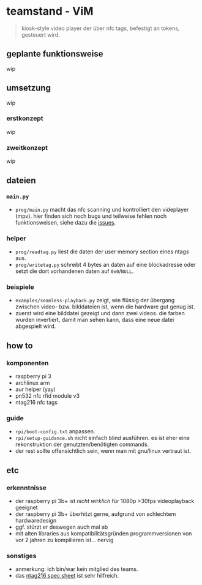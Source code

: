 # teamstand - ViM

> kiosk-style video player der über nfc tags, befestigt an tokens, gesteuert wird.

## geplante funktionsweise
wip

## umsetzung
wip

### erstkonzept
wip

### zweitkonzept
wip


## dateien

### `main.py`
* `prog/main.py` macht das nfc scanning und kontrolliert den videplayer (mpv). hier finden sich noch bugs und teilweise fehlen noch funktionsweisen, siehe dazu die [issues](https://github.com/hyphenc/f1-teamstand-vim/issues).

### helper
* `prog/readtag.py` liest die daten der user memory section eines ntags aus.
* `prog/writetag.py` schreibt 4 bytes an daten auf eine blockadresse oder setzt die dort vorhandenen daten auf `0x0`/`NULL`.

### beispiele
* `examples/seamless-playback.py` zeigt, wie flüssig der übergang zwischen video- bzw. bilddateien ist, wenn die hardware gut genug ist.
* zuerst wird eine bilddatei gezeigt und dann zwei videos. die farben wurden invertiert, damit man sehen kann, dass eine neue datei abgespielt wird.


## how to

### komponenten
* raspberry pi 3
* archlinux arm
* aur helper (yay)
* pn532 nfc rfid module v3
* ntag216 nfc tags

### guide
* `rpi/boot-config.txt` anpassen.
* `rpi/setup-guidance.sh` nicht einfach blind ausführen. es ist eher eine rekonstruktion der genutzten/benötigten commands.
* der rest sollte offensichtlich sein, wenn man mit gnu/linux vertraut ist.


## etc

### erkenntnisse
* der raspberry pi 3b+ ist _nicht wirklich_ für 1080p >30fps videoplayback geeignet
* der raspberry pi 3b+ überhitzt gerne, aufgrund von schlechtem hardwaredesign
* ggf. stürzt er deswegen auch mal ab
* mit alten libraries aus kompatibilitätsgründen programmversionen von vor 2 jahren zu kompilieren ist... nervig

### sonstiges
* anmerkung: ich bin/war kein mitglied des teams.
* das [ntag216 spec sheet](https://www.nxp.com/docs/en/data-sheet/NTAG213_215_216.pdf) ist sehr hilfreich.
